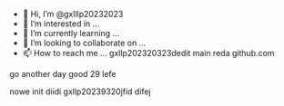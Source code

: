 - 👋 Hi, I’m @gxlllp20232023
- 👀 I’m interested in ...
- 🌱 I’m currently learning ...
- 💞️ I’m looking to collaborate on ...
- 📫 How to reach me ...
gxllp202320323dedit
main
reda github.com

go  another day
good 
29 lefe



nowe init 
diidi gxllp20239320jfid 
difej 

<!---
gxlllp20232023/gxlllp20232023 is a ✨ special ✨ repository because its `README.md` (this file) appears on your GitHub profile.
You can click the Preview link to take a look at your changes.
--->
